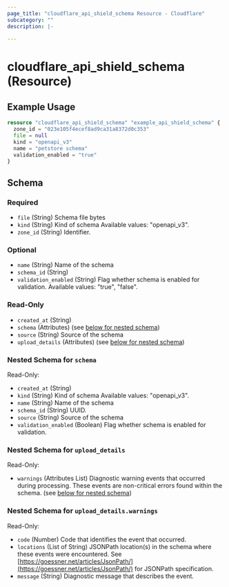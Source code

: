 ```yaml
---
page_title: "cloudflare_api_shield_schema Resource - Cloudflare"
subcategory: ""
description: |-
  
---
```


# cloudflare_api_shield_schema (Resource)



## Example Usage

```terraform
resource "cloudflare_api_shield_schema" "example_api_shield_schema" {
  zone_id = "023e105f4ecef8ad9ca31a8372d0c353"
  file = null
  kind = "openapi_v3"
  name = "petstore schema"
  validation_enabled = "true"
}
```

<!-- schema generated by tfplugindocs -->
## Schema

### Required

- `file` (String) Schema file bytes
- `kind` (String) Kind of schema
Available values: "openapi_v3".
- `zone_id` (String) Identifier.

### Optional

- `name` (String) Name of the schema
- `schema_id` (String)
- `validation_enabled` (String) Flag whether schema is enabled for validation.
Available values: "true", "false".

### Read-Only

- `created_at` (String)
- `schema` (Attributes) (see [below for nested schema](#nestedatt--schema))
- `source` (String) Source of the schema
- `upload_details` (Attributes) (see [below for nested schema](#nestedatt--upload_details))

<a id="nestedatt--schema"></a>
### Nested Schema for `schema`

Read-Only:

- `created_at` (String)
- `kind` (String) Kind of schema
Available values: "openapi_v3".
- `name` (String) Name of the schema
- `schema_id` (String) UUID.
- `source` (String) Source of the schema
- `validation_enabled` (Boolean) Flag whether schema is enabled for validation.


<a id="nestedatt--upload_details"></a>
### Nested Schema for `upload_details`

Read-Only:

- `warnings` (Attributes List) Diagnostic warning events that occurred during processing. These events are non-critical errors found within the schema. (see [below for nested schema](#nestedatt--upload_details--warnings))

<a id="nestedatt--upload_details--warnings"></a>
### Nested Schema for `upload_details.warnings`

Read-Only:

- `code` (Number) Code that identifies the event that occurred.
- `locations` (List of String) JSONPath location(s) in the schema where these events were encountered.  See [https://goessner.net/articles/JsonPath/](https://goessner.net/articles/JsonPath/) for JSONPath specification.
- `message` (String) Diagnostic message that describes the event.


